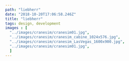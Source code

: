 ```yaml
---
path: "liebherr"
date: "2018-10-20T17:06:58.246Z"
title: "liebherr"
tags: design, development
images : [
  "../images/cranesim/cranesim01.jpg",
  "../images/cranesim/cranesim_cabine_1024x576.jpg",
  "../images/cranesim/cranesim_LasVegas_1600x900.jpg",
  "../images/cranesim/cranesim01.jpg",
  ]
---
```

